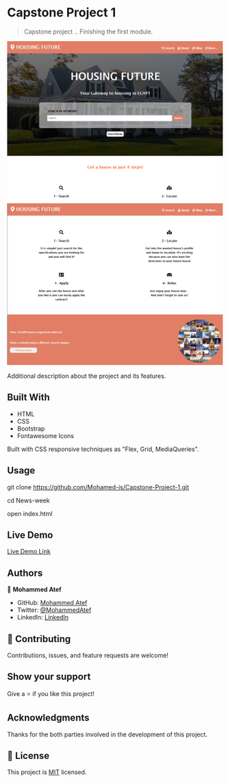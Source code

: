 # Capstone Project 1

> Capstone project .. Finishing the first module.

![screenshot](./shot1.png)
![screenshot](./shot2.png)

Additional description about the project and its features.

## Built With

- HTML
- CSS
- Bootstrap
- Fontawesome Icons

Built with CSS responsive techniques as "Flex, Grid, MediaQueries".

## Usage

git clone https://github.com/Mohamed-js/Capstone-Project-1.git

cd News-week

open index.html

## Live Demo

[Live Demo Link](https://mohamed-js.github.io/Capstone-Project-1/)

## Authors

👤 **Mohammed Atef**

- GitHub: [Mohammed Atef](https://github.com/Mohamed-js)
- Twitter: [@MohammedAtef](https://twitter.com/Demovejetta)
- LinkedIn: [LinkedIn](https://www.linkedin.com/in/mohamed-atef-032b6b1b0/)

## 🤝 Contributing

Contributions, issues, and feature requests are welcome!

## Show your support

Give a ⭐️ if you like this project!

## Acknowledgments

Thanks for the both parties involved in the development of this project.

## 📝 License

This project is [MIT](https://github.com/Mohamed-js/Capstone-Project-1/blob/dev-branch/LICENSE) licensed.
